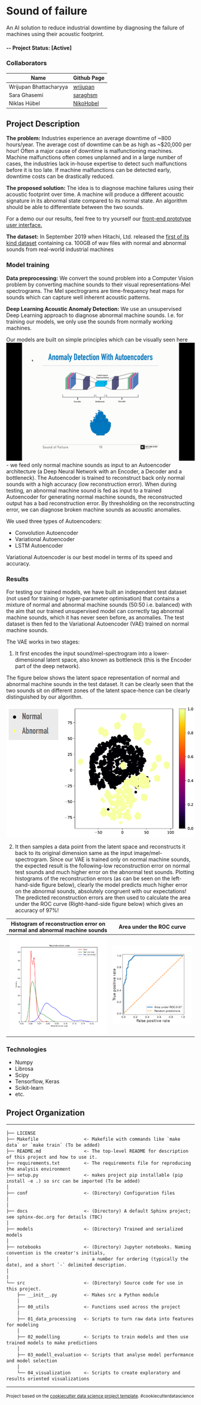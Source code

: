 Sound of failure
==============================

An AI solution to reduce industrial downtime by diagnosing the failure of machines using their acoustic footprint.

#### -- Project Status: [Active]

### Collaborators
|Name     |  Github Page   |
|---------|-----------------|
| Wrijupan Bhattacharyya | [wrijupan](https://github.com/wrijupan)|
| Sara Ghasemi | [saraghsm](https://github.com/saraghsm) |
| Niklas Hübel | [NikoHobel](https://github.com/NikoHobel) |

## Project Description

**The problem:** Industries experience an average downtime of ~800 hours/year. The average cost of downtime can be as high as ~$20,000 per hour! Often a major cause of downtime is malfunctioning machines. Machine malfunctions often comes unplanned and in a large number of cases, the industries lack in-house expertise to detect such malfunctions before it is too late. If machine malfunctions can be detected early, downtime costs can be drastically reduced.

**The proposed solution:** The idea is to diagnose machine failures using their acoustic footprint over time. A machine will produce a different acoustic signature in its abnormal state compared to its normal state. An algorithm should be able to differentiate between the two sounds.

For a demo our our results, feel free to try yourself our [front-end prototype user interface.](https://share.streamlit.io/wrijupan/sound-of-failure/main/streamlit/app.py)

**The dataset:** In September 2019 when Hitachi, Ltd. released the [first of its kind dataset](https://zenodo.org/record/3384388#.YLCh2zYzaAw) containing ca. 100GB of wav files with normal and abnormal sounds from real-world industrial machines

### Model training

**Data preprocessing:** We convert the sound problem into a Computer Vision problem by converting machine sounds to their visual representations-Mel spectrograms. The Mel spectrograms are time-frequency heat maps for sounds which can capture well inherent acoustic patterns. 

**Deep Learning Acoustic Anomaly Detection:** We use an unsupervised Deep Learning approach to diagnose abnormal machine sounds. I.e. for training our models, we only use the sounds from normally working machines.

Our models are built on simple principles which can be visually seen here ![](streamlit/images/anomaly_detection_video.gif)- we feed only normal machine sounds as input to an Autoencoder architecture (a Deep Neural Network with an Encoder, a Decoder and a bottleneck). The Autoencoder is trained to reconstruct back only normal sounds with a high accuracy (low reconstruction error). When during testing, an abnormal machine sound is fed as input to a trained Autoencoder for generating normal machine sounds, the reconstructed output has a bad reconstruction error. By thresholding on the reconstructing error, we can diagnose broken machine sounds as acoustic anomalies.

We used three types of Autoencoders:
* Convolution Autoencoder
* Variational Autoencoder
* LSTM Autoencoder

Variational Autoencoder is our best model in terms of its speed and accuracy.

### Results

For testing our trained models, we have built an independent test dataset (not used for training or hyper-parameter optimisation) that contains a mixture of normal and abnormal machine sounds (50:50 i.e. balanced) with the aim that our trained unsupervised model can correctly tag abnormal machine sounds, which it has never seen before, as anomalies. The test dataset is then fed to the Variational Autoencoder (VAE) trained on normal machine sounds.

The VAE works in two stages:

1. It first encodes the input sound/mel-spectrogram into a lower-dimensional latent space, also known as bottleneck (this is the Encoder part of the deep network). 

The figure below shows the latent space representation of normal and abnormal machine sounds in the test dataset. It can be clearly seen that the two sounds sit on different zones of the latent space-hence can be clearly distinguished by our algorithm.

![](streamlit/images/encoded.png)


2. It then samples a data point from the latent space and reconstructs it back to its original dimension same as the input image/mel-spectrogram. Since our VAE is trained only on normal machine sounds, the expected result is the following-low reconstruction error on normal test sounds and much higher error on the abnormal test sounds. Plotting histograms of the reconstruction errors (as can be seen on the left-hand-side figure below), clearly the model predicts much higher error on the abnormal sounds, absolutely congruent with our expectations! The predicted reconstruction errors are then used to calculate the area under the ROC curve (Right-hand-side figure below) which gives an accuracy of 97%!

|Histogram of reconstruction error on normal and abnormal machine sounds     |   Area under the ROC curve   | 
|---------|-----------------|
 ![](streamlit/images/RecoLoss_NoVal_VAE_6dB_valve_id_00.png) | ![](streamlit/images/ROC_VAE_6dB_valve_id_00.png) 



### Technologies

* Numpy
* Librosa
* Scipy
* Tensorflow, Keras
* Scikit-learn
* etc.



## Project Organization
------------

    ├── LICENSE
    ├── Makefile                 <- Makefile with commands like `make data` or `make train` (To be added)
    ├── README.md                <- The top-level README for description of this project and how to use it.
    ├── requirements.txt         <- The requirements file for reproducing the analysis environment
    ├── setup.py                 <- makes project pip installable (pip install -e .) so src can be imported (To be added)
    │
    ├── conf                     <- (Directory) Configuration files
    │
    │
    ├── docs                     <- (Directory) A default Sphinx project; see sphinx-doc.org for details (TBC)
    │
    ├── models                   <- (Directory) Trained and serialized models
    │
    ├── notebooks                <- (Directory) Jupyter notebooks. Naming convention is the creator's initials,
    │                               a number for ordering (typically the date), and a short `-` delimited description.
    │
    |
    └── src                      <- (Directory) Source code for use in this project.
        ├── __init__.py          <- Makes src a Python module
        │
        ├── 00_utils             <- Functions used across the project
        │
        ├── 01_data_processing   <- Scripts to turn raw data into features for modeling
        │
        ├── 02_modelling         <- Scripts to train models and then use trained models to make predictions
        │
        ├── 03_modell_evaluation <- Scripts that analyse model performance and model selection
        │
        └── 04_visualization     <- Scripts to create exploratory and results oriented visualizations
    
    


--------

<p><small>Project based on the <a target="_blank" href="https://drivendata.github.io/cookiecutter-data-science/">cookiecutter data science project template</a>. #cookiecutterdatascience</small></p>
